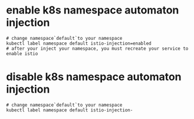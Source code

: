 # enable k8s namespace automaton injection
```shell
# change namespace`default`to your namespace 
kubectl label namespace default istio-injection=enabled
# after your inject your namespace, you must recreate your service to enable istio 
```

# disable k8s namespace automaton injection
```shell
# change namespace`default`to your namespace 
kubectl label namespace default istio-injection-
```